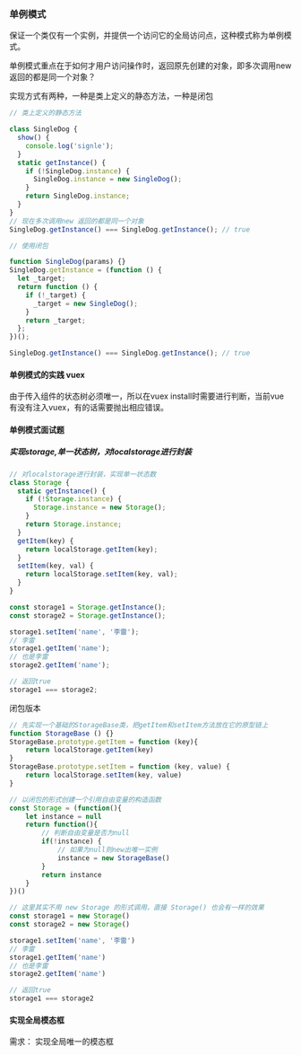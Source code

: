 ### 单例模式

保证一个类仅有一个实例，并提供一个访问它的全局访问点，这种模式称为单例模式。



单例模式重点在于如何才用户访问操作时，返回原先创建的对象，即多次调用new返回的都是同一个对象？

实现方式有两种，一种是类上定义的静态方法，一种是闭包

```js
// 类上定义的静态方法

class SingleDog {
  show() {
    console.log('signle');
  }
  static getInstance() {
    if (!SingleDog.instance) {
      SingleDog.instance = new SingleDog();
    }
    return SingleDog.instance;
  }
}
// 现在多次调用new 返回的都是同一个对象
SingleDog.getInstance() === SingleDog.getInstance(); // true

// 使用闭包

function SingleDog(params) {}
SingleDog.getInstance = (function () {
  let _target;
  return function () {
    if (!_target) {
      _target = new SingleDog();
    }
    return _target;
  };
})();

SingleDog.getInstance() === SingleDog.getInstance(); // true
```



#### 单例模式的实践 vuex

由于传入组件的状态树必须唯一，所以在vuex install时需要进行判断，当前vue有没有注入vuex，有的话需要抛出相应错误。



#### 单例模式面试题

##### 实现storage,单一状态树，对localstorage进行封装

```js
// 对localstorage进行封装，实现单一状态数
class Storage {
  static getInstance() {
    if (!Storage.instance) {
      Storage.instance = new Storage();
    }
    return Storage.instance;
  }
  getItem(key) {
    return localStorage.getItem(key);
  }
  setItem(key, val) {
    return localStorage.setItem(key, val);
  }
}

const storage1 = Storage.getInstance();
const storage2 = Storage.getInstance();

storage1.setItem('name', '李雷');
// 李雷
storage1.getItem('name');
// 也是李雷
storage2.getItem('name');

// 返回true
storage1 === storage2;
```

闭包版本

```js
// 先实现一个基础的StorageBase类，把getItem和setItem方法放在它的原型链上
function StorageBase () {}
StorageBase.prototype.getItem = function (key){
    return localStorage.getItem(key)
}
StorageBase.prototype.setItem = function (key, value) {
    return localStorage.setItem(key, value)
}

// 以闭包的形式创建一个引用自由变量的构造函数
const Storage = (function(){
    let instance = null
    return function(){
        // 判断自由变量是否为null
        if(!instance) {
            // 如果为null则new出唯一实例
            instance = new StorageBase()
        }
        return instance
    }
})()

// 这里其实不用 new Storage 的形式调用，直接 Storage() 也会有一样的效果 
const storage1 = new Storage()
const storage2 = new Storage()

storage1.setItem('name', '李雷')
// 李雷
storage1.getItem('name')
// 也是李雷
storage2.getItem('name')

// 返回true
storage1 === storage2
```



#### 实现全局模态框

需求：	实现全局唯一的模态框

